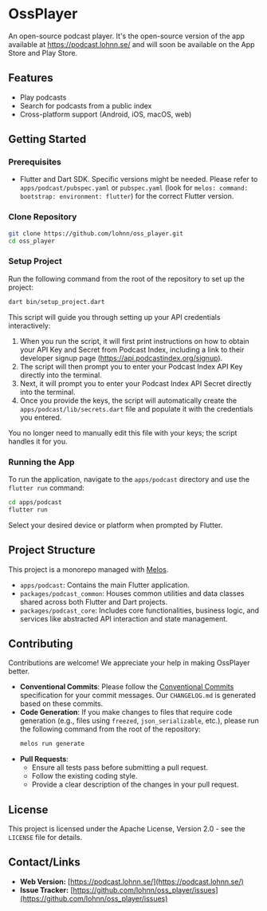 # OssPlayer

An open-source podcast player. It's the open-source version of the app available at https://podcast.lohnn.se/ and will soon be available on the App Store and Play Store.

## Features

*   Play podcasts
*   Search for podcasts from a public index
*   Cross-platform support (Android, iOS, macOS, web)

## Getting Started

### Prerequisites

*   Flutter and Dart SDK. Specific versions might be needed. Please refer to `apps/podcast/pubspec.yaml` or `pubspec.yaml` (look for `melos: command: bootstrap: environment: flutter`) for the correct Flutter version.

### Clone Repository

```bash
git clone https://github.com/lohnn/oss_player.git
cd oss_player
```

### Setup Project

Run the following command from the root of the repository to set up the project:

```bash
dart bin/setup_project.dart
```

This script will guide you through setting up your API credentials interactively:
1.  When you run the script, it will first print instructions on how to obtain your API Key and Secret from Podcast Index, including a link to their developer signup page (https://api.podcastindex.org/signup).
2.  The script will then prompt you to enter your Podcast Index API Key directly into the terminal.
3.  Next, it will prompt you to enter your Podcast Index API Secret directly into the terminal.
4.  Once you provide the keys, the script will automatically create the `apps/podcast/lib/secrets.dart` file and populate it with the credentials you entered.

You no longer need to manually edit this file with your keys; the script handles it for you.

### Running the App

To run the application, navigate to the `apps/podcast` directory and use the `flutter run` command:

```bash
cd apps/podcast
flutter run
```
Select your desired device or platform when prompted by Flutter.

## Project Structure

This project is a monorepo managed with [Melos](https://melos.invertase.dev/).

*   `apps/podcast`: Contains the main Flutter application.
*   `packages/podcast_common`: Houses common utilities and data classes shared across both Flutter and Dart projects.
*   `packages/podcast_core`: Includes core functionalities, business logic, and services like abstracted API interaction and state management.

## Contributing

Contributions are welcome! We appreciate your help in making OssPlayer better.

*   **Conventional Commits**: Please follow the [Conventional Commits](https://www.conventionalcommits.org/) specification for your commit messages. Our `CHANGELOG.md` is generated based on these commits.
*   **Code Generation**: If you make changes to files that require code generation (e.g., files using `freezed`, `json_serializable`, etc.), please run the following command from the root of the repository:
    ```bash
    melos run generate
    ```
*   **Pull Requests**:
    *   Ensure all tests pass before submitting a pull request.
    *   Follow the existing coding style.
    *   Provide a clear description of the changes in your pull request.

## License

This project is licensed under the Apache License, Version 2.0 - see the `LICENSE` file for details.

## Contact/Links

*   **Web Version:** [https://podcast.lohnn.se/](https://podcast.lohnn.se/)
*   **Issue Tracker:** [https://github.com/lohnn/oss_player/issues](https://github.com/lohnn/oss_player/issues)